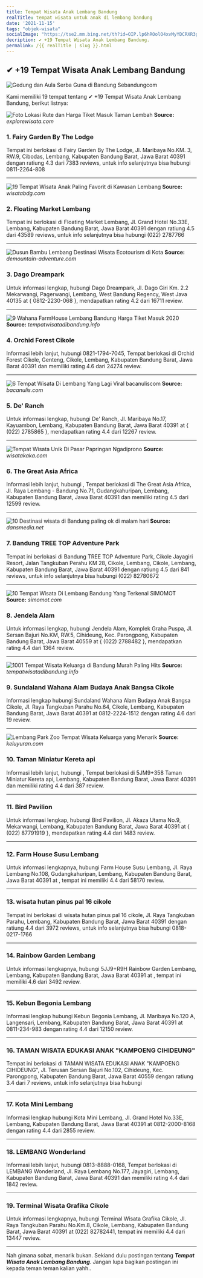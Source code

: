 ```yaml
---
title: Tempat Wisata Anak Lembang Bandung
realTitle: tempat wisata untuk anak di lembang bandung
date: '2021-11-15'
tags: "objek-wisata"
socialImage: "https://tse2.mm.bing.net/th?id=OIP.lp6hROolO4xvMyYDCRXR3gHaEA&amp;pid=15.1"
decription: ✔ +19 Tempat Wisata Anak Lembang Bandung.
permalink: /{{ realTitle | slug }}.html
---
```


## ✔ +19 Tempat Wisata Anak Lembang Bandung

![Gedung dan Aula Serba Guna di Bandung  Sebandungcom](https://sebandung.com/wp-content/uploads/2015/01/Gedung-dan-Aula-Serba-Guna-di-Bandung.jpg)



Kami memiliki 19 tempat tentang ✔ +19 Tempat Wisata Anak Lembang Bandung, berikut listnya:



![Foto Lokasi Rute dan Harga Tiket Masuk Taman Lembah ](https://tse4.mm.bing.net/th?id=OIP._-udl-ftWhJ7ZJIqExyKNQHaFj&amp;pid=15.1)
**Source:** _explorewisata.com_


### 1. Fairy Garden By The Lodge



Tempat ini berlokasi di Fairy Garden By The Lodge, Jl. Maribaya No.KM. 3, RW.9, Cibodas, Lembang, Kabupaten Bandung Barat, Jawa Barat 40391 dengan ratiung 4.3 dari 7383 reviews, untuk info selanjutnya bisa hubungi 0811-2264-808

---


![19 Tempat Wisata Anak Paling Favorit di Kawasan Lembang](https://tse4.mm.bing.net/th?id=OIP.xD4ofPyRFwAyWaGmsGpttwHaFj&amp;pid=15.1)
**Source:** _wisatabdg.com_


### 2. Floating Market Lembang



Tempat ini berlokasi di Floating Market Lembang, Jl. Grand Hotel No.33E, Lembang, Kabupaten Bandung Barat, Jawa Barat 40391 dengan ratiung 4.5 dari 43589 reviews, untuk info selanjutnya bisa hubungi (022) 2787766

---


![Dusun Bambu Lembang Destinasi Wisata Ecotourism di Kota ](https://tse3.mm.bing.net/th?id=OIP.HIL3a1BwiYtY-w36kYAihgHaEd&amp;pid=15.1)
**Source:** _demountain-adventure.com_


### 3. Dago Dreampark



Untuk informasi lengkap, hubungi Dago Dreampark, Jl. Dago Giri Km. 2.2 Mekarwangi, Pagerwangi, Lembang, West Bandung Regency, West Java 40135 at { 0812-2230-068 }, mendapatkan rating 4.2 dari 16711 review.

---


![9 Wahana FarmHouse Lembang Bandung  Harga Tiket Masuk 2020](https://tse4.mm.bing.net/th?id=OIP.feTVNsk3U_Iv8T9R2nNScQHaDW&amp;pid=15.1)
**Source:** _tempatwisatadibandung.info_


### 4. Orchid Forest Cikole



Informasi lebih lanjut, hubungi 0821-1794-7045, Tempat berlokasi di Orchid Forest Cikole, Genteng, Cikole, Lembang, Kabupaten Bandung Barat, Jawa Barat 40391 dan memiliki rating 4.6 dari 24274 review.

---


![6 Tempat Wisata Di Lembang Yang Lagi Viral  bacanuliscom](https://tse4.mm.bing.net/th?id=OIP.frum4yjiGIq6H4EvQwbnyQHaEX&amp;pid=15.1)
**Source:** _bacanulis.com_


### 5. De&#039; Ranch



Untuk informasi lengkap, hubungi De&#039; Ranch, Jl. Maribaya No.17, Kayuambon, Lembang, Kabupaten Bandung Barat, Jawa Barat 40391 at { (022) 2785865 }, mendapatkan rating 4.4 dari 12267 review.

---


![Tempat Wisata Unik Di Pasar Papringan Ngadiprono ](https://tse4.mm.bing.net/th?id=OIP.1Io-9NirtmF8n1mNqbXocQHaHa&amp;pid=15.1)
**Source:** _wisatakaka.com_


### 6. The Great Asia Africa



Informasi lebih lanjut, hubungi , Tempat berlokasi di The Great Asia Africa, Jl. Raya Lembang - Bandung No.71, Gudangkahuripan, Lembang, Kabupaten Bandung Barat, Jawa Barat 40391 dan memiliki rating 4.5 dari 12599 review.

---


![10 Destinasi wisata di Bandung paling ok di malam hari ](https://tse4.mm.bing.net/th?id=OIP.r7oGsOQXf7fdpxODCqa8iAHaD5&amp;pid=15.1)
**Source:** _dansmedia.net_


### 7. Bandung TREE TOP Adventure Park



Tempat ini berlokasi di Bandung TREE TOP Adventure Park, Cikole Jayagiri Resort, Jalan Tangkuban Perahu KM 28, Cikole, Lembang, Cikole, Lembang, Kabupaten Bandung Barat, Jawa Barat 40391 dengan ratiung 4.5 dari 841 reviews, untuk info selanjutnya bisa hubungi (022) 82780672

---


![10 Tempat Wisata Di Lembang Bandung Yang Terkenal  SIMOMOT](https://tse1.mm.bing.net/th?id=OIP.f3vbs_ijmLryslTbPyhRPQHaF7&amp;pid=15.1)
**Source:** _simomot.com_


### 8. Jendela Alam



Untuk informasi lengkap, hubungi Jendela Alam, Komplek Graha Puspa, Jl. Sersan Bajuri No.KM, RW.5, Cihideung, Kec. Parongpong, Kabupaten Bandung Barat, Jawa Barat 40559 at { (022) 2788482 }, mendapatkan rating 4.4 dari 1364 review.

---


![1001 Tempat Wisata Keluarga di Bandung Murah  Paling Hits](https://tse4.mm.bing.net/th?id=OIP.0cQKmd4AIRr09LxIWyTJrwHaD1&amp;pid=15.1)
**Source:** _tempatwisatadibandung.info_


### 9. Sundaland Wahana Alam Budaya Anak Bangsa Cikole



Informasi lengkap hubungi Sundaland Wahana Alam Budaya Anak Bangsa Cikole, Jl. Raya Tangkuban Parahu No.64, Cikole, Lembang, Kabupaten Bandung Barat, Jawa Barat 40391 at 0812-2224-1512 dengan rating 4.6 dari 19 review.

---


![Lembang Park  Zoo Tempat Wisata Keluarga yang Menarik](https://tse3.mm.bing.net/th?id=OIP.8s5-ii7I45ZdsW0qNyBvUQHaEI&amp;pid=15.1)
**Source:** _keluyuran.com_


### 10. Taman Miniatur Kereta api



Informasi lebih lanjut, hubungi , Tempat berlokasi di 5JM9+358 Taman Miniatur Kereta api, Lembang, Kabupaten Bandung Barat, Jawa Barat 40391 dan memiliki rating 4.4 dari 387 review.

---


### 11. Bird Pavilion



Untuk informasi lengkap, hubungi Bird Pavilion, Jl. Akaza Utama No.9, Mekarwangi, Lembang, Kabupaten Bandung Barat, Jawa Barat 40391 at { (022) 87791919 }, mendapatkan rating 4.4 dari 1483 review.

---


### 12. Farm House Susu Lembang



Untuk informasi lengkapnya, hubungi Farm House Susu Lembang, Jl. Raya Lembang No.108, Gudangkahuripan, Lembang, Kabupaten Bandung Barat, Jawa Barat 40391 at , tempat ini memiliki 4.4 dari 58170 review.

---


### 13. wisata hutan pinus pal 16 cikole



Tempat ini berlokasi di wisata hutan pinus pal 16 cikole, Jl. Raya Tangkuban Parahu, Lembang, Kabupaten Bandung Barat, Jawa Barat 40391 dengan ratiung 4.4 dari 3972 reviews, untuk info selanjutnya bisa hubungi 0818-0217-1766

---


### 14. Rainbow Garden Lembang



Untuk informasi lengkapnya, hubungi 5JJ9+R9H Rainbow Garden Lembang, Lembang, Kabupaten Bandung Barat, Jawa Barat 40391 at , tempat ini memiliki 4.6 dari 3492 review.

---


### 15. Kebun Begonia Lembang



Informasi lengkap hubungi Kebun Begonia Lembang, Jl. Maribaya No.120 A, Langensari, Lembang, Kabupaten Bandung Barat, Jawa Barat 40391 at 0811-234-983 dengan rating 4.4 dari 12150 review.

---


### 16. TAMAN WISATA EDUKASI ANAK &quot;KAMPOENG CIHIDEUNG&quot;



Tempat ini berlokasi di TAMAN WISATA EDUKASI ANAK &quot;KAMPOENG CIHIDEUNG&quot;, Jl. Terusan Sersan Bajuri No.102, Cihideung, Kec. Parongpong, Kabupaten Bandung Barat, Jawa Barat 40559 dengan ratiung 3.4 dari 7 reviews, untuk info selanjutnya bisa hubungi 

---


### 17. Kota Mini Lembang



Informasi lengkap hubungi Kota Mini Lembang, Jl. Grand Hotel No.33E, Lembang, Kabupaten Bandung Barat, Jawa Barat 40391 at 0812-2000-8168 dengan rating 4.4 dari 2855 review.

---


### 18. LEMBANG Wonderland



Informasi lebih lanjut, hubungi 0813-8888-0168, Tempat berlokasi di LEMBANG Wonderland, Jl. Raya Lembang No.177, Jayagiri, Lembang, Kabupaten Bandung Barat, Jawa Barat 40391 dan memiliki rating 4.4 dari 1842 review.

---


### 19. Terminal Wisata Grafika Cikole



Untuk informasi lengkapnya, hubungi Terminal Wisata Grafika Cikole, Jl. Raya Tangkuban Parahu No.Km.8, Cikole, Lembang, Kabupaten Bandung Barat, Jawa Barat 40391 at (022) 82782441, tempat ini memiliki 4.4 dari 13447 review.

---









Nah gimana sobat, menarik bukan. Sekiand dulu postingan tentang ***Tempat Wisata Anak Lembang Bandung***. Jangan lupa bagikan postingan ini kepada teman teman kalian yahh..
